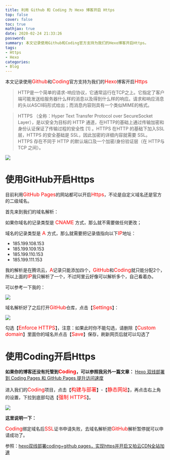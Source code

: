 ```yaml
---
title: 利用 Github 和 Coding 为 Hexo 博客开启 Https
top: false
cover: false
toc: true
mathjax: true
date: 2020-02-24 21:33:26
password:
summary: 本文记录使用Github和Coding官方支持为我们的Hexo博客开启Https。
tags:
- Https
- Hexo
categories:
- Blog
---
```


本文记录使用<font color=red size=3>Github</font>和<font color=red size=3>Coding</font>官方支持为我们的<font color=red size=3>Hexo</font>博客开启<font color=red size=3>Https</font>

> HTTP是一个简单的请求-响应协议，它通常运行在TCP之上。它指定了客户端可能发送给服务器什么样的消息以及得到什么样的响应。请求和响应消息的头以ASCII码形式给出；而消息内容则具有一个类似MIME的格式。


> HTTPS （全称：Hyper Text Transfer Protocol over SecureSocket Layer），是以安全为目标的 HTTP 通道，在HTTP的基础上通过传输加密和身份认证保证了传输过程的安全性 [1]  。HTTPS 在HTTP 的基础下加入SSL 层，HTTPS 的安全基础是 SSL，因此加密的详细内容就需要 SSL。 HTTPS 存在不同于 HTTP 的默认端口及一个加密/身份验证层（在 HTTP与 TCP 之间）。


![](https://muyiio-1300292673.cos.ap-chongqing.myqcloud.com/%E5%8D%9A%E5%AE%A2/_posts/%E5%88%A9%E7%94%A8%20Github%20%E5%92%8C%20Coding%20%E4%B8%BA%20Hexo%20%E5%8D%9A%E5%AE%A2%E5%BC%80%E5%90%AF%20Https/04.png)

# 使用GitHub开启Https #
目前利用<font color=red size=3>GitHub Pages</font>的网站都可以开启<font color=red size=3>Https</font>，不论是自定义域名还是官方的二级域名。

首先来到我们的域名解析：

如果你域名的记录类型是 <font color=red size=3>CNAME</font> 方式，那么就不需要做任何更改；

域名的记录类型是<font color=red size=3> A </font>方式，那么就需要把记录值指向以下<font color=red size=3>IP</font>地址：

- 185.199.108.153
- 185.199.109.153
- 185.199.110.153
- 185.199.111.153

我的解析是在腾讯云，<font color=red size=3>A</font>记录只能添加四个，<font color=red size=3>GitHub</font>和<font color=red size=3>Coding</font>就只能分配2个，所以上面的<font color=red size=3>IP</font>我只解析了一个，不过阿里云好像可以解析多个，自己看着办。

可以参考一下我的：

![](https://muyiio-1300292673.cos.ap-chongqing.myqcloud.com/%E5%8D%9A%E5%AE%A2/_posts/%E5%88%A9%E7%94%A8%20Github%20%E5%92%8C%20Coding%20%E4%B8%BA%20Hexo%20%E5%8D%9A%E5%AE%A2%E5%BC%80%E5%90%AF%20Https/01.png)

域名解析好了之后打开<font color=red size=3>GitHub</font>仓库，点击【<font color=red size=3>Settings</font>】：

![](https://muyiio-1300292673.cos.ap-chongqing.myqcloud.com/%E5%8D%9A%E5%AE%A2/_posts/%E5%88%A9%E7%94%A8%20Github%20%E5%92%8C%20Coding%20%E4%B8%BA%20Hexo%20%E5%8D%9A%E5%AE%A2%E5%BC%80%E5%90%AF%20Https/02.png)

勾选【<font color=red size=3>Enforce HTTPS</font>】，注意：如果此时你不能勾选，请删除【<font color=red size=3>Custom domain</font>】里面你的域名并点击【<font color=red size=3>Save</font>】保存，刷新网页后就可以勾选了

# 使用Coding开启Https #
**如果你的博客还没有托管到<font color=red size=3>Coding</font>，可以参照我另外一篇文章：**
[Hexo 双线部署到 Coding Pages 和 GitHub Pages 提升访问速度](https://muyiio.com/2020/02/20/hexo-shuang-xian-bu-shu-dao-coding-pages-he-github-pages-ti-sheng-fang-wen-su-du-bing-shi-xian-quan-zhan-https/ "赵晓龙的博客")

进入我们的<font color=red size=3>Coding</font>项目，点击【<font color=red size=3>构建与部署</font>】-【<font color=red size=3>静态网站</font>】，再点击右上角的设置，下拉到底部勾选【<font color=red size=3>强制 HTTPS</font>】。

![](https://muyiio-1300292673.cos.ap-chongqing.myqcloud.com/%E5%8D%9A%E5%AE%A2/_posts/%E5%88%A9%E7%94%A8%20Github%20%E5%92%8C%20Coding%20%E4%B8%BA%20Hexo%20%E5%8D%9A%E5%AE%A2%E5%BC%80%E5%90%AF%20Https/03.png)

**这里说明一下：**

<font color=red size=3>Coding</font>绑定域名后<font color=red size=3>SSL</font>证书申请失败，去域名解析把<font color=red size=3>GitHub</font>解析暂停就可以申请成功了。

参照：[hexo双线部署coding+github pages，实现https并开启又拍云CDN全站加速](https://blog.csdn.net/qq_41793001/article/details/102995817?utm_source=app)


